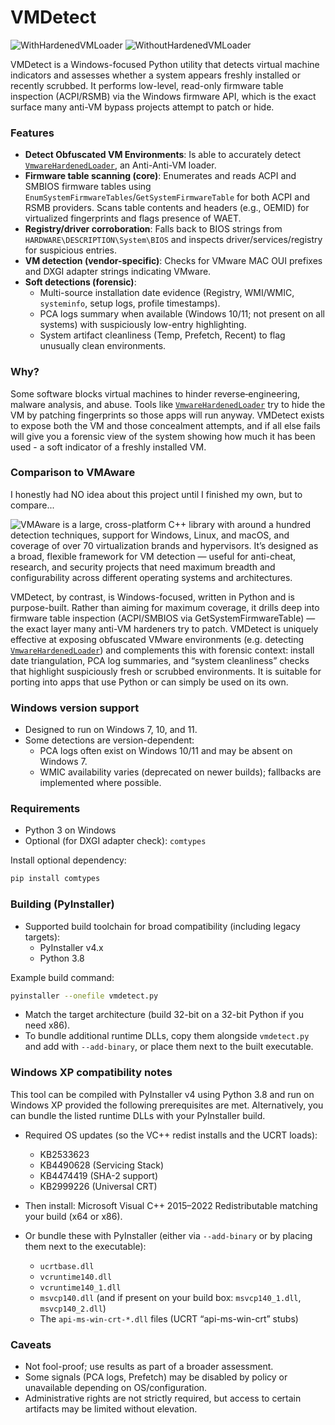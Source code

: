 # VMDetect

![WithHardenedVMLoader](https://i.imgur.com/1sMPRcR.png)
![WithoutHardenedVMLoader](https://i.imgur.com/YzRTABn.png)

VMDetect is a Windows-focused Python utility that detects virtual machine indicators and assesses whether a system appears freshly installed or recently scrubbed. It performs low-level, read-only firmware table inspection (ACPI/RSMB) via the Windows firmware API, which is the exact surface many anti-VM bypass projects attempt to patch or hide.

### Features

- **Detect Obfuscated VM Environments**: Is able to accurately detect [`VmwareHardenedLoader`](https://github.com/hzqst/VmwareHardenedLoader), an Anti-Anti-VM loader.
- **Firmware table scanning (core)**: Enumerates and reads ACPI and SMBIOS firmware tables using `EnumSystemFirmwareTables`/`GetSystemFirmwareTable` for both ACPI and RSMB providers. Scans table contents and headers (e.g., OEMID) for virtualized fingerprints and flags presence of WAET.
- **Registry/driver corroboration**: Falls back to BIOS strings from `HARDWARE\DESCRIPTION\System\BIOS` and inspects driver/services/registry for suspicious entries.
- **VM detection (vendor-specific)**: Checks for VMware MAC OUI prefixes and DXGI adapter strings indicating VMware.
- **Soft detections (forensic)**:
  - Multi-source installation date evidence (Registry, WMI/WMIC, `systeminfo`, setup logs, profile timestamps).
  - PCA logs summary when available (Windows 10/11; not present on all systems) with suspiciously low-entry highlighting.
  - System artifact cleanliness (Temp, Prefetch, Recent) to flag unusually clean environments.
 
### Why?

Some software blocks virtual machines to hinder reverse‑engineering, malware analysis, and abuse. Tools like [`VmwareHardenedLoader`](https://github.com/hzqst/VmwareHardenedLoader) try to hide the VM by patching fingerprints so those apps will run anyway. VMDetect exists to expose both the VM and those concealment attempts, and if all else fails will give you a forensic view of the system showing how much it has been used - a soft indicator of a freshly installed VM.

### Comparison to VMAware

I honestly had NO idea about this project until I finished my own, but to compare...

![VMAware](https://github.com/kernelwernel/VMAware) is a large, cross-platform C++ library with around a hundred detection techniques, support for Windows, Linux, and macOS, and coverage of over 70 virtualization brands and hypervisors. It’s designed as a broad, flexible framework for VM detection — useful for anti-cheat, research, and security projects that need maximum breadth and configurability across different operating systems and architectures.

VMDetect, by contrast, is Windows-focused, written in Python and is purpose-built. Rather than aiming for maximum coverage, it drills deep into firmware table inspection (ACPI/SMBIOS via GetSystemFirmwareTable) — the exact layer many anti-VM hardeners try to patch. VMDetect is uniquely effective at exposing obfuscated VMware environments (e.g. detecting [`VmwareHardenedLoader`](https://github.com/hzqst/VmwareHardenedLoader)) and complements this with forensic context: install date triangulation, PCA log summaries, and “system cleanliness” checks that highlight suspiciously fresh or scrubbed environments. It is suitable for porting into apps that use Python or can simply be used on its own.

### Windows version support

- Designed to run on Windows 7, 10, and 11.
- Some detections are version-dependent:
  - PCA logs often exist on Windows 10/11 and may be absent on Windows 7.
  - WMIC availability varies (deprecated on newer builds); fallbacks are implemented where possible.

### Requirements

- Python 3 on Windows
- Optional (for DXGI adapter check): `comtypes`

Install optional dependency:

```bash
pip install comtypes
```

### Building (PyInstaller)

- Supported build toolchain for broad compatibility (including legacy targets):
  - PyInstaller v4.x
  - Python 3.8

Example build command:

```bash
pyinstaller --onefile vmdetect.py
```

- Match the target architecture (build 32-bit on a 32-bit Python if you need x86).
- To bundle additional runtime DLLs, copy them alongside `vmdetect.py` and add with `--add-binary`, or place them next to the built executable.

### Windows XP compatibility notes

This tool can be compiled with PyInstaller v4 using Python 3.8 and run on Windows XP provided the following prerequisites are met. Alternatively, you can bundle the listed runtime DLLs with your PyInstaller build.

- Required OS updates (so the VC++ redist installs and the UCRT loads):
  - KB2533623
  - KB4490628 (Servicing Stack)
  - KB4474419 (SHA-2 support)
  - KB2999226 (Universal CRT)

- Then install: Microsoft Visual C++ 2015–2022 Redistributable matching your build (x64 or x86).

- Or bundle these with PyInstaller (either via `--add-binary` or by placing them next to the executable):
  - `ucrtbase.dll`
  - `vcruntime140.dll`
  - `vcruntime140_1.dll`
  - `msvcp140.dll` (and if present on your build box: `msvcp140_1.dll`, `msvcp140_2.dll`)
  - The `api-ms-win-crt-*.dll` files (UCRT “api-ms-win-crt” stubs)

### Caveats

- Not fool-proof; use results as part of a broader assessment.
- Some signals (PCA logs, Prefetch) may be disabled by policy or unavailable depending on OS/configuration.
- Administrative rights are not strictly required, but access to certain artifacts may be limited without elevation.
